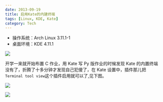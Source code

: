 ```yaml
---
date: 2013-09-19
title: 启用Kate的内建终端
tags: [Linux, KDE, Kate]
category: Tech
---
```


-   操作系统：Arch Linux 3.11.1-1
-   桌面环境：KDE 4.11.1

![][kate-no-terminal]

开学一来就开始布置 C 作业，用 Kate 写 Py 版作业的时候发现 Kate 的内置终端没有了，折腾了十多分钟才发现自己犯傻了，在 Kate 设置中，插件那儿把`Terminal tool view`这个插件启用就可以了,见下图。

![][kate-configure]

![][kate-terminal]

[kate-no-terminal]: ../static/image/kate-with-out-terminal.jpg
[kate-configure]: ../static/image/kate-configure-terminal.jpg
[kate-terminal]: ../static/image/kate-with-terminal.jpg
